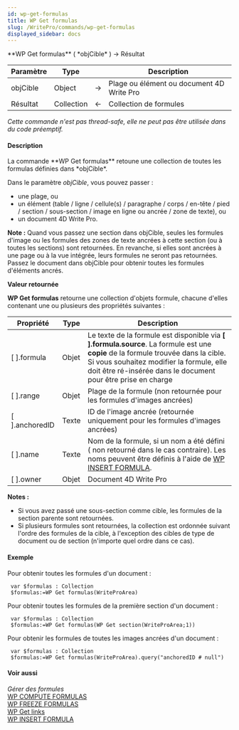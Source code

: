 ```yaml
---
id: wp-get-formulas
title: WP Get formulas
slug: /WritePro/commands/wp-get-formulas
displayed_sidebar: docs
---
```


<!--REF #_command_.WP Get formulas.Syntax-->**WP Get formulas** ( *objCible* ) -> Résultat<!-- END REF-->
<!--REF #_command_.WP Get formulas.Params-->
| Paramètre | Type |  | Description |
| --- | --- | --- | --- |
| objCible | Object | &#8594;  | Plage ou élément ou document 4D Write Pro |
| Résultat | Collection | &#8592; | Collection de formules |

<!-- END REF-->

*Cette commande n'est pas thread-safe, elle ne peut pas être utilisée dans du code préemptif.*


#### Description 

<!--REF #_command_.WP Get formulas.Summary-->La commande **WP Get formulas** retoune une collection de toutes les formulas définies dans *objCible*.<!-- END REF-->

Dans le paramètre *objCible*, vous pouvez passer :

* une plage, ou
* un élément (table / ligne / cellule(s) / paragraphe / corps / en-tête / pied / section / sous-section / image en ligne ou ancrée / zone de texte), ou
* un document 4D Write Pro.

**Note :** Quand vous passez une section dans objCible, seules les formules d'image ou les formules des zones de texte ancrées à cette section (ou à toutes les sections) sont retournées. En revanche, si elles sont ancrées à une page ou à la vue intégrée, leurs formules ne seront pas retournées. Passez le document dans objCible pour obtenir toutes les formules d'éléments ancrés.

**Valeur retournée**

**WP Get formulas** retourne une collection d'objets formule, chacune d'elles contenant une ou plusieurs des propriétés suivantes :

| **Propriété**    | **Type** | **Description**                                                                                                                                                                                                                                   |
| ---------------- | -------- | ------------------------------------------------------------------------------------------------------------------------------------------------------------------------------------------------------------------------------------------------- |
| \[ \].formula    | Objet    | Le texte de la formule est disponible via **\[ \].formula.source**. La formule est une **copie** de la formule trouvée dans la cible. Si vous souhaitez modifier la formule, elle doit être ré-insérée dans le document pour être prise en charge |
| \[ \].range      | Objet    | Plage de la formule (non retournée pour les formules d'images ancrées)                                                                                                                                                                            |
| \[ \].anchoredID | Texte    | ID de l'image ancrée (retournée uniquement pour les formules d'images ancrées)                                                                                                                                                                    |
| \[ \].name       | Texte    | Nom de la formule, si un nom a été défini ( non retourné dans le cas contraire). Les noms peuvent être définis à l'aide de [WP INSERT FORMULA](wp-insert-formula.md).                                                                             |
| \[ \].owner      | Objet    | Document 4D Write Pro                                                                                                                                                                                                                             |

**Notes :**

* Si vous avez passé une sous-section comme cible, les formules de la section parente sont retournées.
* Si plusieurs formules sont retournées, la collection est ordonnée suivant l'ordre des formules de la cible, à l'exception des cibles de type de document ou de section (n'importe quel ordre dans ce cas).

#### Exemple 

Pour obtenir toutes les formules d'un document :

```4d
 var $formulas : Collection
 $formulas:=WP Get formulas(WriteProArea)
```

Pour obtenir toutes les formules de la première section d'un document :

```4d
 var $formulas : Collection
 $formulas:=WP Get formulas(WP Get section(WriteProArea;1))
```

Pour obtenir les formules de toutes les images ancrées d'un document :

```4d
 var $formulas : Collection
 $formulas:=WP Get formulas(WriteProArea).query("anchoredID # null")
```

#### Voir aussi 

*Gérer des formules*  
[WP COMPUTE FORMULAS](wp-compute-formulas.md)  
[WP FREEZE FORMULAS](wp-freeze-formulas.md)  
[WP Get links](wp-get-links.md)  
[WP INSERT FORMULA](wp-insert-formula.md)  